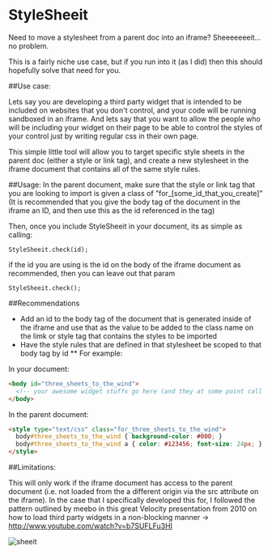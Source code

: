 StyleSheeit
===========

Need to move a stylesheet from a parent doc into an iframe? Sheeeeeeeit... no problem.

This is a fairly niche use case, but if you run into it (as I did) then this should hopefully solve that need for you.

##Use case:

Lets say you are developing a third party widget that is intended to be included on websites that you don't control, and your code will be running sandboxed in an iframe.
And lets say that you want to allow the people who will be including your widget on their page to be able to control the styles of your control just by writing regular css in their own page.


This simple little tool will allow you to target specific style sheets in the parent doc (either a style or link tag), and create a new stylesheet in the iframe document that contains all of the same style rules.


##Usage:
In the parent document, make sure that the style or link tag that you are looking to import is given a class of "for_[some_id_that_you_create]" (It is recommended that you give the body tag of the document in the iframe an ID, and then use this as the id referenced in the tag)

Then, once you include StyleSheeit in your document, its as simple as calling:

```
StyleSheeit.check(id);
```


if the id you are using is the id on the body of the iframe document as recommended, then you can leave out that param

```
StyleSheeit.check();
```

##Recommendations
* Add an id to the body tag of the document that is generated inside of the iframe and use that as the value to be added to the class name on the limk or style tag that contains the styles to be imported
* Have the style rules that are defined in that stylesheet be scoped to that body tag by id
** For example: 

In your document:

```html
<body id="three_sheets_to_the_wind">
  <!-- your awesome widget stuffs go here (and they at some point call StyleSheeit.check(); ) -->
</body>
```

In the parent document:

```html
<style type="text/css" class="for_three_sheets_to_the_wind">
  body#three_sheets_to_the_wind { background-color: #000; }
  body#three_sheets_to_the_wind a { color: #123456; font-size: 24px; };
</style>
```

##Limitations:

This will only work if the iframe document has access to the parent document (i.e. not loaded from the a different origin via the src attribute on the iframe).
In the case that I specifically developed this for, I followed the pattern outlined by meebo in this great Velocity presentation from 2010 on how to load third party widgets in a non-blocking manner -> http://www.youtube.com/watch?v=b7SUFLFu3HI



![sheeit](http://i3.kym-cdn.com/photos/images/newsfeed/000/077/680/davis_sheeeit.jpg)

